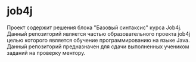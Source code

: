 # job4j
Проект содержит решения блока "Базовый синтаксис" курса Job4j.
Данный репозиторий является частью образовательного проекта job4j целью которого является обучение программированию на языке Java.
Данный репозиторий предназначен для сдачи выполненных учеником заданий на проверку ментору. 
